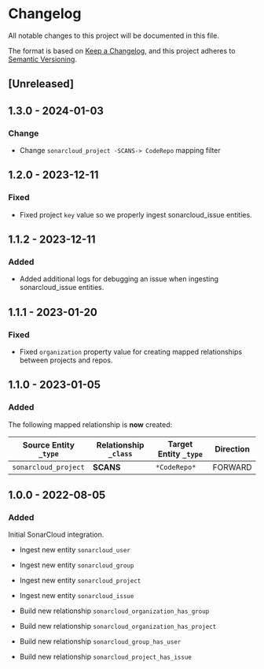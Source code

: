 # Changelog

All notable changes to this project will be documented in this file.

The format is based on [Keep a Changelog](https://keepachangelog.com/en/1.0.0/),
and this project adheres to
[Semantic Versioning](https://semver.org/spec/v2.0.0.html).

## [Unreleased]

## 1.3.0 - 2024-01-03

### Change

- Change `sonarcloud_project -SCANS-> CodeRepo` mapping filter

## 1.2.0 - 2023-12-11

### Fixed

- Fixed project `key` value so we properly ingest sonarcloud_issue entities.

## 1.1.2 - 2023-12-11

### Added

- Added additional logs for debugging an issue when ingesting sonarcloud_issue
  entities.

## 1.1.1 - 2023-01-20

### Fixed

- Fixed `organization` property value for creating mapped relationships between
  projects and repos.

## 1.1.0 - 2023-01-05

### Added

The following mapped relationship is **now** created:

| Source Entity `_type` | Relationship `_class` | Target Entity `_type` | Direction |
| --------------------- | --------------------- | --------------------- | --------- |
| `sonarcloud_project`  | **SCANS**             | `*CodeRepo*`          | FORWARD   |

## 1.0.0 - 2022-08-05

### Added

Initial SonarCloud integration.

- Ingest new entity `sonarcloud_user`
- Ingest new entity `sonarcloud_group`
- Ingest new entity `sonarcloud_project`
- Ingest new entity `sonarcloud_issue`

- Build new relationship `sonarcloud_organization_has_group`
- Build new relationship `sonarcloud_organization_has_project`
- Build new relationship `sonarcloud_group_has_user`
- Build new relationship `sonarcloud_project_has_issue`
